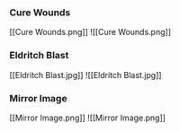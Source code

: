 ### Cure Wounds
[[Cure Wounds.png]]
![[Cure Wounds.png]]
### Eldritch Blast
[[Eldritch Blast.jpg]]
![[Eldritch Blast.jpg]]
### Mirror Image
[[Mirror Image.png]]
![[Mirror Image.png]]